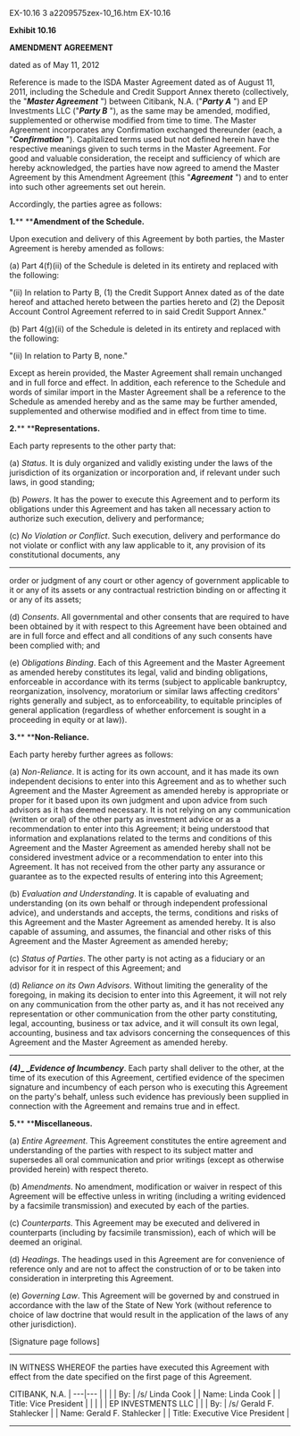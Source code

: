 EX-10.16 3 a2209575zex-10_16.htm EX-10.16

**Exhibit  10.16**



**AMENDMENT AGREEMENT**



dated as of May 11, 2012



Reference is made to the ISDA Master Agreement dated as of August 11, 2011,
including the Schedule and Credit Support Annex thereto (collectively, the
"**_Master Agreement_** ") between Citibank, N.A. ("**_Party A_** ") and EP
Investments LLC ("**_Party B_** "), as the same may be amended, modified,
supplemented or otherwise modified from time to time. The Master Agreement
incorporates any Confirmation exchanged thereunder (each, a
"**_Confirmation_** "). Capitalized terms used but not defined herein have the
respective meanings given to such terms in the Master Agreement. For good and
valuable consideration, the receipt and sufficiency of which are hereby
acknowledged, the parties have now agreed to amend the Master Agreement by
this Amendment Agreement (this "**_Agreement_** ") and to enter into such
other agreements set out herein.



Accordingly, the parties agree as follows:



**1.**** ****Amendment of the Schedule.**



Upon execution and delivery of this Agreement by both parties, the Master
Agreement is hereby amended as follows:



(a) Part 4(f)(ii) of the Schedule is deleted in its entirety and replaced with
the following:



"(ii) In relation to Party B, (1) the Credit Support Annex dated as of the
date hereof and attached hereto between the parties hereto and (2) the Deposit
Account Control Agreement referred to in said Credit Support Annex."



(b) Part 4(g)(ii) of the Schedule is deleted in its entirety and replaced with
the following:



"(ii) In relation to Party B, none."



Except as herein provided, the Master Agreement shall remain unchanged and in
full force and effect. In addition, each reference to the Schedule and words
of similar import in the Master Agreement shall be a reference to the Schedule
as amended hereby and as the same may be further amended, supplemented and
otherwise modified and in effect from time to time.



**2.**** ****Representations.**



Each party represents to the other party that:



(a) _Status_. It is duly organized and validly existing under the laws of the
jurisdiction of its organization or incorporation and, if relevant under such
laws, in good standing;



(b) _Powers_. It has the power to execute this Agreement and to perform its
obligations under this Agreement and has taken all necessary action to
authorize such execution, delivery and performance;



(c) _No Violation or Conflict_. Such execution, delivery and performance do
not violate or conflict with any law applicable to it, any provision of its
constitutional documents, any




* * *





order or judgment of any court or other agency of government applicable to it
or any of its assets or any contractual restriction binding on or affecting it
or any of its assets;



(d) _Consents_. All governmental and other consents that are required to have
been obtained by it with respect to this Agreement have been obtained and are
in full force and effect and all conditions of any such consents have been
complied with; and



(e) _Obligations Binding_. Each of this Agreement and the Master Agreement as
amended hereby constitutes its legal, valid and binding obligations,
enforceable in accordance with its terms (subject to applicable bankruptcy,
reorganization, insolvency, moratorium or similar laws affecting creditors'
rights generally and subject, as to enforceability, to equitable principles of
general application (regardless of whether enforcement is sought in a
proceeding in equity or at law)).



**3.**** ****Non-Reliance.**



Each party hereby further agrees as follows:



(a) _Non-Reliance_. It is acting for its own account, and it has made its own
independent decisions to enter into this Agreement and as to whether such
Agreement and the Master Agreement as amended hereby is appropriate or proper
for it based upon its own judgment and upon advice from such advisors as it
has deemed necessary. It is not relying on any communication (written or oral)
of the other party as investment advice or as a recommendation to enter into
this Agreement; it being understood that information and explanations related
to the terms and conditions of this Agreement and the Master Agreement as
amended hereby shall not be considered investment advice or a recommendation
to enter into this Agreement. It has not received from the other party any
assurance or guarantee as to the expected results of entering into this
Agreement;



(b) _Evaluation and Understanding_. It is capable of evaluating and
understanding (on its own behalf or through independent professional advice),
and understands and accepts, the terms, conditions and risks of this Agreement
and the Master Agreement as amended hereby. It is also capable of assuming,
and assumes, the financial and other risks of this Agreement and the Master
Agreement as amended hereby;



(c) _Status of Parties_. The other party is not acting as a fiduciary or an
advisor for it in respect of this Agreement; and



(d) _Reliance on its Own Advisors_. Without limiting the generality of the
foregoing, in making its decision to enter into this Agreement, it will not
rely on any communication from the other party as, and it has not received any
representation or other communication from the other party constituting,
legal, accounting, business or tax advice, and it will consult its own legal,
accounting, business and tax advisors concerning the consequences of this
Agreement and the Master Agreement as amended hereby.




* * *





**_(4)_****_ _****_Evidence of Incumbency_**. Each party shall deliver to the
other, at the time of its execution of this Agreement, certified evidence of
the specimen signature and incumbency of each person who is executing this
Agreement on the party's behalf, unless such evidence has previously been
supplied in connection with the Agreement and remains true and in effect.



**5.**** ****Miscellaneous.**



(a) _Entire Agreement_. This Agreement constitutes the entire agreement and
understanding of the parties with respect to its subject matter and supersedes
all oral communication and prior writings (except as otherwise provided
herein) with respect thereto.



(b) _Amendments_. No amendment, modification or waiver in respect of this
Agreement will be effective unless in writing (including a writing evidenced
by a facsimile transmission) and executed by each of the parties.



(c) _Counterparts_. This Agreement may be executed and delivered in
counterparts (including by facsimile transmission), each of which will be
deemed an original.



(d) _Headings_. The headings used in this Agreement are for convenience of
reference only and are not to affect the construction of or to be taken into
consideration in interpreting this Agreement.



(e) _Governing Law_. This Agreement will be governed by and construed in
accordance with the law of the State of New York (without reference to choice
of law doctrine that would result in the application of the laws of any other
jurisdiction).



[Signature page follows]




* * *





IN WITNESS WHEREOF the parties have executed this Agreement with effect from
the date specified on the first page of this Agreement.



CITIBANK, N.A. |
---|---
  |    |
  |    |
By: |  /s/ Linda Cook |
  |  Name: Linda Cook |
  |  Title: Vice President |
  |    |
  |    |
EP INVESTMENTS LLC |
  |    |
By: |  /s/ Gerald F. Stahlecker |
  |  Name: Gerald F. Stahlecker |
  |  Title: Executive Vice President |




* * *
